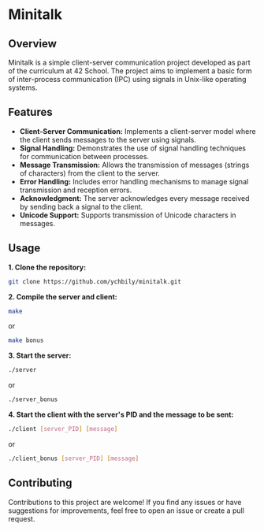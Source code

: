 # Minitalk

## Overview

Minitalk is a simple client-server communication project developed as part of the curriculum at 42 School. The project aims to implement a basic form of inter-process communication (IPC) using signals in Unix-like operating systems. 

## Features

- **Client-Server Communication:** Implements a client-server model where the client sends messages to the server using signals.
- **Signal Handling:** Demonstrates the use of signal handling techniques for communication between processes.
- **Message Transmission:** Allows the transmission of messages (strings of characters) from the client to the server.
- **Error Handling:** Includes error handling mechanisms to manage signal transmission and reception errors.
- **Acknowledgment:** The server acknowledges every message received by sending back a signal to the client.
- **Unicode Support:** Supports transmission of Unicode characters in messages.

## Usage

**1. Clone the repository:**

```bash
git clone https://github.com/ychbily/minitalk.git
```
**2. Compile the server and client:**
```bash
make
```
or
```bash
make bonus
```

**3. Start the server:**
```bash
./server
```
or
```bash
./server_bonus
```
**4. Start the client with the server's PID and the message to be sent:**
```bash
./client [server_PID] [message]
```
or
```bash
./client_bonus [server_PID] [message]
```
## Contributing
Contributions to this project are welcome! If you find any issues or have suggestions for improvements, feel free to open an issue or create a pull request.
